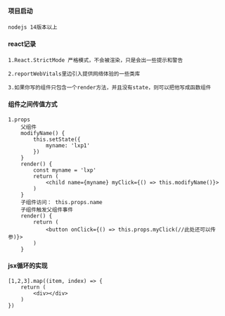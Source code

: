 
#### 项目启动
    nodejs 14版本以上

#### react记录

    1.React.StrictMode 严格模式，不会被渲染，只是会出一些提示和警告

    2.reportWebVitals里边引入提供网络体验的一些类库

    3.如果你写的组件只包含一个render方法，并且没有state，则可以把他写成函数组件

#### 组件之间传值方式
    1.props 
        父组件
        modifyName() {
            this.setState({
                myname: 'lxp1'
            })
        }
        render() {
            const myname = 'lxp'
            return (
                <child name={myname} myClick={() => this.modifyName()}>
            )
        }
        子组件访问： this.props.name
        子组件触发父组件事件
        render() {
            return (
                <button onClick={() => this.props.myClick(//此处还可以传参)}>
            )
        }

#### jsx循环的实现
    [1,2,3].map((item, index) => {
        return (
            <div></div>
        )
    })
        